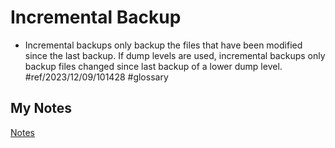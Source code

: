 # Incremental Backup
- Incremental backups only backup the files that have been modified since the last backup. If dump levels are used, incremental backups only backup files changed since last backup of a lower dump level. #ref/2023/12/09/101428 #glossary 
## My Notes
[Notes](mynotes/incremental-backup-notes.md)

